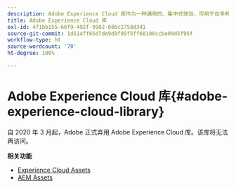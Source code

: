```yaml
---
description: Adobe Experience Cloud 库作为一种通用的、集中式体验，可用于在多种 Adobe Experience Cloud 解决方案中存储、查找和选择资产。
title: Adobe Experience Cloud 库
exl-id: 4f1bb155-66f9-492f-9902-686c2758d341
source-git-commit: 1d514ff65d7de9d9f95f5ff68100ccbe09d5f95f
workflow-type: ht
source-wordcount: '70'
ht-degree: 100%

---
```


# Adobe Experience Cloud 库{#adobe-experience-cloud-library}

自 2020 年 3 月起，Adobe 正式弃用 Adobe Experience Cloud 库。该库将无法再访问。

**相关功能**

* [Experience Cloud Assets](https://experienceleague.adobe.com/docs/core-services/interface/services/assets/experience-cloud-assets.html)
* [AEM Assets](https://experienceleague.adobe.com/docs/experience-manager-cloud-service/content/assets/home.html)
